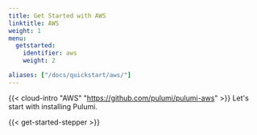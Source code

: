 ```yaml
---
title: Get Started with AWS
linktitle: AWS
weight: 1
menu:
  getstarted:
    identifier: aws
    weight: 2

aliases: ["/docs/quickstart/aws/"]
---
```



{{< cloud-intro "AWS" "https://github.com/pulumi/pulumi-aws" >}}
Let's start with installing Pulumi.

{{< get-started-stepper >}}
